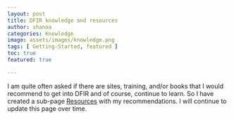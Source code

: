 ```yaml
---
layout: post
title: DFIR knowledge and resources
author: shanna
categories: Knowledge
image: assets/images/knowledge.png
tags: [ Getting-Started, featured ]
toc: true
featured: true

---
```

I am quite often asked if there are sites, training, and/or books that I would recommend to get into DFIR and of course, continue to learn. So I have created a sub-page <a href="/resources">Resources</a> with my recommendations. I will continue to update this page over time.